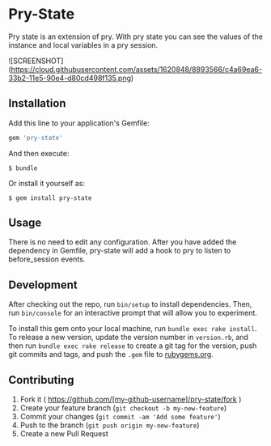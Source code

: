 # Pry-State

Pry state is an extension of pry. With pry state you can see the values of the instance and local variables in a pry session.

![SCREENSHOT] (https://cloud.githubusercontent.com/assets/1620848/8893566/c4a69ea6-33b2-11e5-90e4-d80cd498f135.png)

## Installation

Add this line to your application's Gemfile:

```ruby
gem 'pry-state'
```

And then execute:

    $ bundle

Or install it yourself as:

    $ gem install pry-state

## Usage

There is no need to edit any configuration. After you have added the dependency in Gemfile, pry-state will add a hook to pry to listen to before_session events.

## Development

After checking out the repo, run `bin/setup` to install dependencies. Then, run `bin/console` for an interactive prompt that will allow you to experiment.

To install this gem onto your local machine, run `bundle exec rake install`. To release a new version, update the version number in `version.rb`, and then run `bundle exec rake release` to create a git tag for the version, push git commits and tags, and push the `.gem` file to [rubygems.org](https://rubygems.org).

## Contributing

1. Fork it ( https://github.com/[my-github-username]/pry-state/fork )
2. Create your feature branch (`git checkout -b my-new-feature`)
3. Commit your changes (`git commit -am 'Add some feature'`)
4. Push to the branch (`git push origin my-new-feature`)
5. Create a new Pull Request
